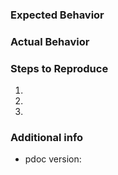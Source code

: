 <!--
NOTE: Only submit issues for Python package "pdoc3" on PyPI.
Python package "pdoc" lives elsewhere.
-->

### Expected Behavior



### Actual Behavior



### Steps to Reproduce

1.
2.
3.


### Additional info

- pdoc version:
